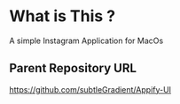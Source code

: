 What is This ?
=========

A simple Instagram Application for MacOs


Parent Repository URL
-------------
https://github.com/subtleGradient/Appify-UI